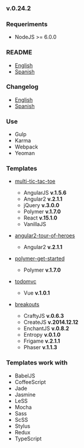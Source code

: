 ### v.0.24.2

### Requeriments
- NodeJS >= 6.0.0

### README
- [English](https://github.com/ifedu/generator-speedseed/blob/master/docs/README/EN_US.md)
- [Spanish](https://github.com/ifedu/generator-speedseed/blob/master/docs/README/ES.md)

### Changelog
- [English](https://github.com/ifedu/generator-speedseed/blob/master/docs/CHANGELOG/EN_US.md)
- [Spanish](https://github.com/ifedu/generator-speedseed/blob/master/docs/CHANGELOG/ES.md)

### Use
- Gulp
- Karma
- Webpack
- Yeoman

### Templates
- [multi-tic-tac-toe](https://www.npmjs.com/package/generator-speedseed-multi-tic-tac-toe)
    - AngularJS **v.1.5.6**
    - Angular2 **v.2.1.1**
    - jQuery **v.3.0.0**
    - Polymer **v.1.7.0**
    - React **v.15.1.0**
    - VanillaJS

- [angular2-tour-of-heroes](https://www.npmjs.com/package/generator-speedseed-cleanly-angular2-tour-of-heroes)
    - Angular2 **v.2.1.1**

- [polymer-get-started](https://www.npmjs.com/package/generator-speedseed-cleanly-polymer-get-started)
    - Polymer **v.1.7.0**

- [todomvc](https://www.npmjs.com/package/generator-speedseed-cleanly-todomvc)
    - Vue **v.1.0.1**

- [breakouts](https://www.npmjs.com/package/generator-speedseed-cleanly-breakouts)
    - CraftyJS **v.0.6.3**
    - CreateJS **v.2014.12.12**
    - EnchantJS **v.0.8.2**
    - Entropy **v.0.1.0**
    - Frigame **v.2.1.1**
    - Phaser **v.1.1.3**

### Templates work with
- BabelJS
- CoffeeScript
- Jade
- Jasmine
- LeSS
- Mocha
- Sass
- ScSS
- Stylus
- Redux
- TypeScript